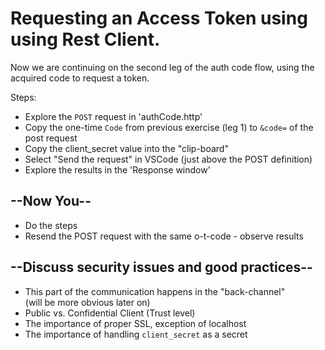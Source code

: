 # Requesting an Access Token using using Rest Client.

Now we are continuing on the second leg of the auth code flow, using the acquired code to request a token.

Steps:

* Explore the `POST` request in 'authCode.http'
* Copy the one-time `Code` from previous exercise (leg 1) to `&code=` of the post request
* Copy the client_secret value into the "clip-board"
* Select "Send the request" in VSCode (just above the POST definition)
* Explore the results in the 'Response window'
  
## --Now You--

* Do the steps
* Resend the POST request with the same o-t-code - observe results

## --Discuss security issues and good practices--

* This part of the communication happens in the "back-channel"  
(will be more obvious later on)
* Public vs. Confidential Client (Trust level)
* The importance of proper SSL, exception of localhost
* The importance of handling `client_secret` as a secret
